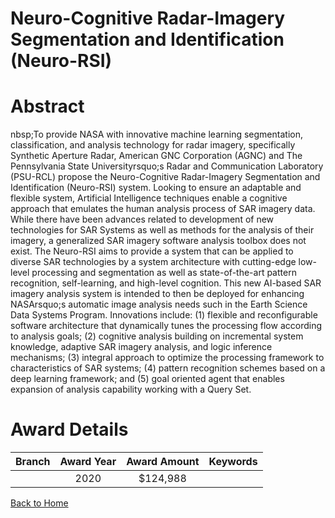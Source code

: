 
Neuro-Cognitive Radar-Imagery Segmentation and Identification (Neuro-RSI)
=========================================================================

# Abstract


nbsp;To provide NASA with innovative machine learning segmentation, classification, and analysis technology for radar imagery, specifically Synthetic Aperture Radar, American GNC Corporation (AGNC) and The Pennsylvania State Universityrsquo;s Radar and Communication Laboratory (PSU-RCL) propose the Neuro-Cognitive Radar-Imagery Segmentation and Identification (Neuro-RSI) system. Looking to ensure an adaptable and flexible system, Artificial Intelligence techniques enable a cognitive approach that emulates the human analysis process of SAR imagery data. While there have been advances related to development of new technologies for SAR Systems as well as methods for the analysis of their imagery, a generalized SAR imagery software analysis toolbox does not exist. The Neuro-RSI aims to provide a system that can be applied to diverse SAR technologies by a system architecture with cutting-edge low-level processing and segmentation as well as state-of-the-art pattern recognition, self-learning, and high-level cognition. This new AI-based SAR imagery analysis system is intended to then be deployed for enhancing NASArsquo;s automatic image analysis needs such in the Earth Science Data Systems Program. Innovations include: (1) flexible and reconfigurable software architecture that dynamically tunes the processing flow according to analysis goals; (2) cognitive analysis building on incremental system knowledge, adaptive SAR imagery analysis, and logic inference mechanisms; (3) integral approach to optimize the processing framework to characteristics of SAR systems; (4) pattern recognition schemes based on a deep learning framework; and (5) goal oriented agent that enables expansion of analysis capability working with a Query Set.  

# Award Details

|Branch|Award Year|Award Amount|Keywords|
| :---: | :---: | :---: | :---: |
||2020|$124,988||
  
  


[Back to Home](https://github.com/chrischow/dod_sbir_awards/Reports/CC/#695)